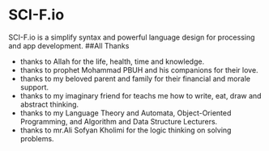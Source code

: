# SCI-F.io
SCI-F.io is a simplify syntax and powerful language design for processing and app development.
##All Thanks
* thanks to Allah for the life, health, time and knowledge.
* thanks to prophet Mohammad PBUH and his companions for their love.
* thanks to my beloved parent and family for their financial and morale support.
* thanks to my imaginary friend for teachs me how to write, eat, draw and abstract thinking.
* thanks to my Language Theory and Automata, Object-Oriented Programming, and Algorithm and Data Structure Lecturers.
* thanks to mr.Ali Sofyan Kholimi for the logic thinking on solving problems.
